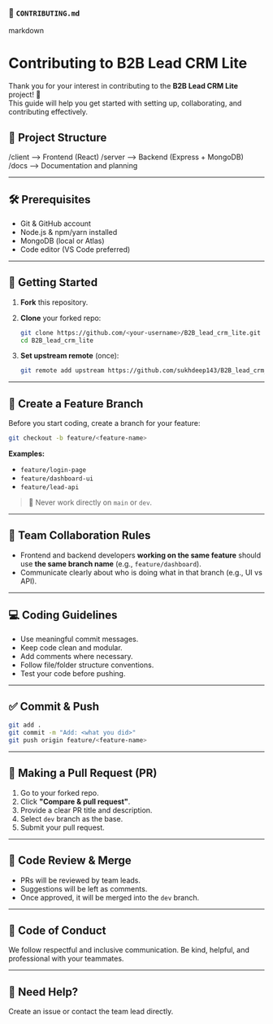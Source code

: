 

### 📄 `CONTRIBUTING.md`

markdown
# Contributing to B2B Lead CRM Lite

Thank you for your interest in contributing to the **B2B Lead CRM Lite** project! 🚀  
This guide will help you get started with setting up, collaborating, and contributing effectively.



## 🧩 Project Structure


/client    --> Frontend (React)
/server    --> Backend (Express + MongoDB)
/docs      --> Documentation and planning



---

## 🛠 Prerequisites

- Git & GitHub account
- Node.js & npm/yarn installed
- MongoDB (local or Atlas)
- Code editor (VS Code preferred)

---

## 🚀 Getting Started

1. **Fork** this repository.
2. **Clone** your forked repo:
   ```bash
   git clone https://github.com/<your-username>/B2B_lead_crm_lite.git
   cd B2B_lead_crm_lite


3. **Set upstream remote** (once):

   ```bash
   git remote add upstream https://github.com/sukhdeep143/B2B_lead_crm_lite.git
   ```

---

## 🌱 Create a Feature Branch

Before you start coding, create a branch for your feature:

```bash
git checkout -b feature/<feature-name>
```

**Examples:**

* `feature/login-page`
* `feature/dashboard-ui`
* `feature/lead-api`

> 🔁 Never work directly on `main` or `dev`.

---

## 👥 Team Collaboration Rules

* Frontend and backend developers **working on the same feature** should use **the same branch name** (e.g., `feature/dashboard`).
* Communicate clearly about who is doing what in that branch (e.g., UI vs API).

---

## 💻 Coding Guidelines

* Use meaningful commit messages.
* Keep code clean and modular.
* Add comments where necessary.
* Follow file/folder structure conventions.
* Test your code before pushing.

---

## ✅ Commit & Push

```bash
git add .
git commit -m "Add: <what you did>"
git push origin feature/<feature-name>
```

---

## 🔁 Making a Pull Request (PR)

1. Go to your forked repo.
2. Click **"Compare & pull request"**.
3. Provide a clear PR title and description.
4. Select `dev` branch as the base.
5. Submit your pull request.

---

## 🧪 Code Review & Merge

* PRs will be reviewed by team leads.
* Suggestions will be left as comments.
* Once approved, it will be merged into the `dev` branch.

---

## 🤝 Code of Conduct

We follow respectful and inclusive communication.
Be kind, helpful, and professional with your teammates.

---

## 📝 Need Help?

Create an issue or contact the team lead directly.



